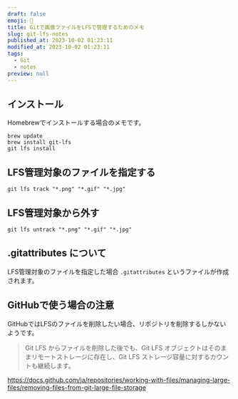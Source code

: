 ```yaml
---
draft: false
emoji: 🐙
title: Gitで画像ファイルをLFSで管理するためのメモ
slug: git-lfs-notes
published_at: 2023-10-02 01:23:11
modified_at: 2023-10-02 01:23:11
tags:
  - Git
  - notes
preview: null
---
```


## インストール

Homebrewでインストールする場合のメモです。

```shell
brew update
brew install git-lfs
git lfs install
```

## LFS管理対象のファイルを指定する

```shell
git lfs track "*.png" "*.gif" "*.jpg"
```

## LFS管理対象から外す

```shell
git lfs untrack "*.png" "*.gif" "*.jpg"
```

## .gitattributes について

LFS管理対象のファイルを指定した場合 `.gitattributes` というファイルが作成されます。

## GitHubで使う場合の注意

GitHubではLFSのファイルを削除したい場合、リポジトリを削除するしかないようです。

> Git LFS からファイルを削除した後でも、Git LFS オブジェクトはそのままリモートストレージに存在し、Git LFS ストレージ容量に対するカウントも継続します。

https://docs.github.com/ja/repositories/working-with-files/managing-large-files/removing-files-from-git-large-file-storage
